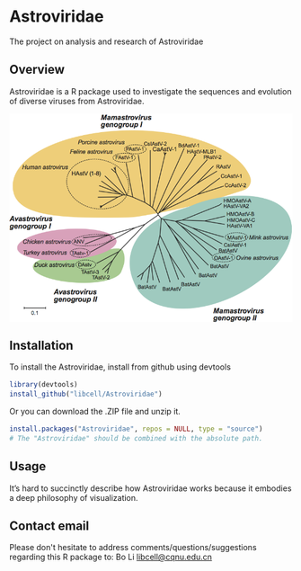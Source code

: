 
# Astroviridae
The project on analysis and research of Astroviridae 

## Overview

Astroviridae is a R package used to investigate the sequences and evolution of diverse viruses from Astroviridae.

<img src = "image/AsV_tree.png" width = "700" align = "center">

## Installation

To install the Astroviridae, install from github using devtools

``` r
library(devtools)
install_github("libcell/Astroviridae")
```

Or you can download the .ZIP file and unzip it.
 
``` r
install.packages("Astroviridae", repos = NULL, type = "source")
# The "Astroviridae" should be combined with the absolute path.
```

## Usage

It’s hard to succinctly describe how Astroviridae works because it embodies a 
deep philosophy of visualization. 

## Contact email

Please don't hesitate to address comments/questions/suggestions regarding this R 
package to: Bo Li libcell@cqnu.edu.cn
